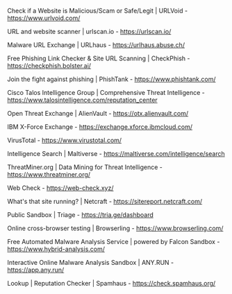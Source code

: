 Check if a Website is Malicious/Scam or Safe/Legit | URLVoid - https://www.urlvoid.com/

URL and website scanner | urlscan.io - https://urlscan.io/

Malware URL Exchange | URLhaus - https://urlhaus.abuse.ch/

Free Phishing Link Checker & Site URL Scanning | CheckPhish - https://checkphish.bolster.ai/

Join the fight against phishing | PhishTank - https://www.phishtank.com/

Cisco Talos Intelligence Group | Comprehensive Threat Intelligence - https://www.talosintelligence.com/reputation_center

Open Threat Exchange | AlienVault - https://otx.alienvault.com/

IBM X-Force Exchange - https://exchange.xforce.ibmcloud.com/

VirusTotal - https://www.virustotal.com/

Intelligence Search | Maltiverse - https://maltiverse.com/intelligence/search

ThreatMiner.org | Data Mining for Threat Intelligence - https://www.threatminer.org/

Web Check - https://web-check.xyz/

What's that site running? | Netcraft - https://sitereport.netcraft.com/

Public Sandbox | Triage - https://tria.ge/dashboard

Online cross-browser testing | Browserling - https://www.browserling.com/

Free Automated Malware Analysis Service | powered by Falcon Sandbox - https://www.hybrid-analysis.com/

Interactive Online Malware Analysis Sandbox | ANY.RUN - https://app.any.run/

Lookup | Reputation Checker | Spamhaus - https://check.spamhaus.org/